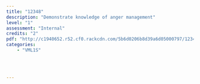 ```yaml
---
title: "12348"
description: "Demonstrate knowledge of anger management"
level: "1"
assessment: "Internal"
credits: "2"
pdf: "http://c1940652.r52.cf0.rackcdn.com/5b6d0206b8d39a6d05000797/12348.pdf"
categories:
    - "VML1S"
    
    
    
    
---
```

